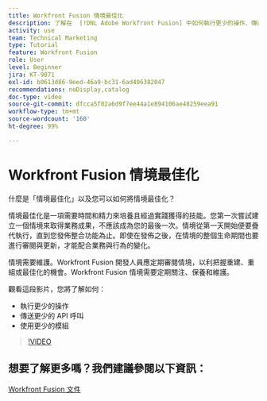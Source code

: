 ```yaml
---
title: Workfront Fusion 情境最佳化
description: 了解在  [!DNL Adobe Workfront Fusion] 中如何執行更少的操作、傳送更少的 API 呼叫以及使用更少的模組。
activity: use
team: Technical Marketing
type: Tutorial
feature: Workfront Fusion
role: User
level: Beginner
jira: KT-9071
exl-id: b0613d86-9eed-46a9-bc31-6ad406382047
recommendations: noDisplay,catalog
doc-type: video
source-git-commit: dfcca5f02a6d9f7ee44a1e894106ae48259eea91
workflow-type: tm+mt
source-wordcount: '160'
ht-degree: 99%

---
```


# Workfront Fusion 情境最佳化

什麼是「情境最佳化」以及您可以如何將情境最佳化？

情境最佳化是一項需要時間和精力來培養且經過實踐獲得的技能。您第一次嘗試建立一個情境來取得業務成果，不應該成為您的最後一次。情境從第一天開始便要疊代執行，直到您發佈整合功能為止。即使在發佈之後，在情境的整個生命期間也要進行審閱與更新，才能配合業務與行為的變化。

情境需要維護。Workfront Fusion 開發人員應定期審閱情境，以利把握重建、重組或最佳化的機會。Workfront Fusion 情境需要定期關注、保養和維護。

觀看這段影片，您將了解如何：

* 執行更少的操作
* 傳送更少的 API 呼叫
* 使用更少的模組

>[!VIDEO](https://video.tv.adobe.com/v/335313/?quality=12&learn=on&enablevpops)

## 想要了解更多嗎？我們建議參閱以下資訊：

[Workfront Fusion 文件](https://experienceleague.adobe.com/en/docs/workfront-fusion/using/get-started-with-fusion/understand-workfront-fusion/workfront-fusion-overview)
